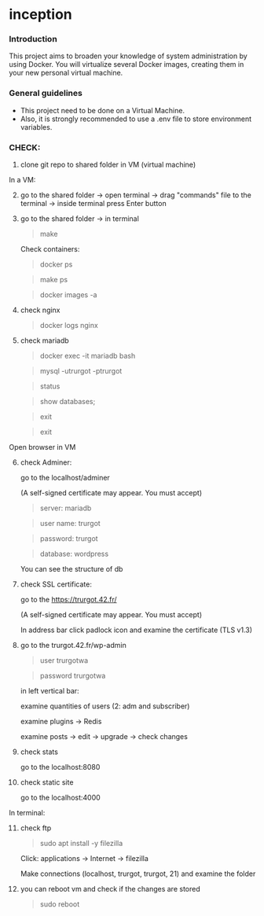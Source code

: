 # inception

### Introduction

This project aims to broaden your knowledge of system administration by using Docker. You will virtualize several Docker images, creating them in your new personal virtual machine.

### General guidelines

- This project need to be done on a Virtual Machine.
- Also, it is strongly recommended to use a .env file to store environment variables. 

### CHECK:

1. clone git repo to shared folder in VM (virtual machine)

In a VM:

2. go to the shared folder -> open terminal -> drag "commands" file to the terminal -> inside terminal press Enter button

3. go to the shared folder -> in terminal

	> make

   Check containers:

	> docker ps

	> make ps

	> docker images -a

4. check nginx

	> docker logs nginx

5. check mariadb

	> docker exec -it mariadb bash

	> mysql -utrurgot -ptrurgot

	> status

	> show databases;

	> exit

	> exit

Оpen browser in VM

6. check Adminer:

	go to the localhost/adminer

	(A self-signed certificate may appear. You must accept)

	> server: mariadb

	> user name: trurgot

	> password: trurgot

	> database: wordpress

	You can see the structure of db

7. check SSL certificate:

	go to the https://trurgot.42.fr/

	(A self-signed certificate may appear. You must accept)

	In address bar click padlock icon and examine the certificate (TLS v1.3)

8. go to the trurgot.42.fr/wp-admin

	> user trurgotwa

	> password trurgotwa

	in left vertical bar: 

	examine quantities of users (2: adm and subscriber)

	examine plugins -> Redis

	examine posts -> edit -> upgrade -> check changes

9. check stats

	go to the localhost:8080

10. check static site

	go to the localhost:4000

In terminal:

11. check ftp

	> sudo apt install -y filezilla

	Click: applications -> Internet -> filezilla

	Make connections (localhost, trurgot, trurgot, 21) and examine the folder

12. you can reboot vm and check if the changes are stored

	> sudo reboot
